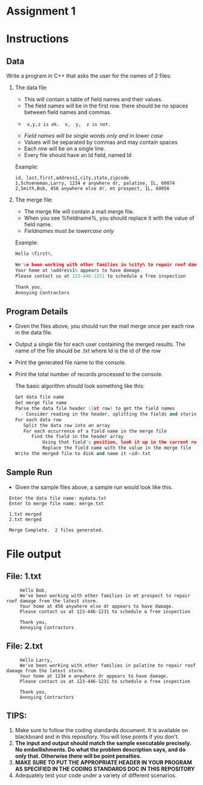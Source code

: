 # Assignment 1

# Instructions    

## Data
Write a program in C++ that asks the user for the names of 2 files:
1.  The data file
    * This will contain a table of field names and their values.
    * The field names will be in the first row.  there should be no spaces between field names and commas.
    *      x,y,z is ok.  x,  y,  z is not.
    * *Field names will be single words only and in lower case*
    * Values will be separated by commas and may contain spaces
    * Each row will be on a single line.
    * Every file should have an Id field, named Id
    
    Example:
     ```None
     id, last,first,address1,city,state,zipcode
     1,Schoeneman,Larry, 1234 e anywhere dr, palatine, IL, 60074
     2,Smith,Bob, 456 anywhere else dr, mt prospect, IL, 60056 
     ```   
2.  The merge file:
     * The merge file will contain a mail merge file.  
     * When you see %fieldname%, you should replace it with the value of field name.
     * *Fieldnames must be lowercase only*

     Example:
     ```C++
     Hello %first%,     
     
     We've been working with other families in %city% to repair roof damage from the latest storm.     
     Your home at %address1% appears to have damage.       
     Please contact us at 123-446-1231 to schedule a free inspection
     
     Thank you,
     Annoying Contractors
     ```   


## Program Details
* Given the files above, you should run the mail merge once per each row in the data file.  
* Output a single file for each user containing the merged results.  The name of the file should be <Id>.txt where Id is the id of the row
* Print the generated file name to the console.
* Print the total number of records processed to the console.
  
  The basic algorithm should look something like this:

  ```C++
  Get data file name
  Get merge file name
  Parse the data file header (1st row) to get the field names
    - Consider reading in the header, splitting the fields and storing them in an array    
  For each data row
     Split the data row into an array
     For each occurrence of a field name in the merge file
        Find the field in the header array
            Using that field's position, look it up in the current row
            Replace the field name with the value in the merge file
  Write the merged file to disk and name it <id>.txt
  ```
  
  
 ## Sample Run
* Given the sample files above, a sample run would look like this.
 ```
  Enter the data file name: mydata.txt
  Enter to merge file name: merge.txt
  
  1.txt merged
  2.txt merged
  
  Merge Complete.  2 files generated.
  ```
# File output
  
## File: 1.txt
```
     Hello Bob,     
     We've been working with other families in mt prospect to repair roof damage from the latest storm.     
     Your home at 456 anywhere else dr appears to have damage.       
     Please contact us at 123-446-1231 to schedule a free inspection
     
     Thank you,
     Annoying Contractors
```
  
 ## File: 2.txt
```
     Hello Larry,     
     We've been working with other families in palatine to repair roof damage from the latest storm.     
     Your home at 1234 e anywhere dr appears to have damage.       
     Please contact us at 123-446-1231 to schedule a free inspection
     
     Thank you,
     Annoying Contractors
```

## TIPS:
  1.  Make sure to follow the coding standards document.  It is available on blackboard and in this repository.  You will lose points if you don't.
  2.  **The input and output should match the sample executable precisely.  No embellishments.  Do what the problem description says, and do only that.  Otherwise there will be point penalties.**
  3.  **MAKE SURE TO PUT THE APPROPRIATE HEADER IN YOUR PROGRAM AS SPECIFIED IN THE CODING STANDARDS DOC IN THIS REPOSITORY**
  4.  Adequately test your code under a variety of different scenarios.
